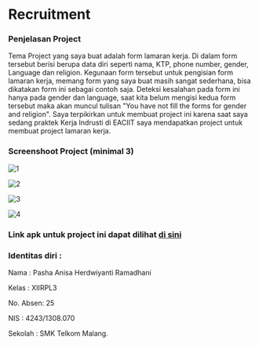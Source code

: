 # Recruitment

### Penjelasan Project

Tema Project yang saya buat adalah form lamaran kerja. Di dalam form tersebut berisi berupa data diri seperti nama, KTP, phone number, gender, Language dan religion. Kegunaan form tersebut untuk pengisian form lamaran kerja, memang form yang saya buat masih sangat sederhana, bisa dikatakan form ini sebagai contoh saja. Deteksi kesalahan pada form ini hanya pada gender dan language, saat kita belum mengisi kedua form tersebut maka akan muncul tulisan "You have not fill the forms for gender and religion". Saya terpikirkan untuk membuat project ini karena saat saya sedang praktek Kerja Indrusti di EACIIT saya mendapatkan project untuk membuat project lamaran kerja.

### Screenshoot Project (minimal 3)

![1](https://cloud.githubusercontent.com/assets/15698959/18375702/da44ab68-7682-11e6-9d58-7eadad176633.PNG)

![2](https://cloud.githubusercontent.com/assets/15698959/18375703/dca71b66-7682-11e6-8565-0da145d26513.PNG)

![3](https://cloud.githubusercontent.com/assets/15698959/18375704/de8a691a-7682-11e6-9f47-4fe23dadf3e3.PNG)

![4](https://cloud.githubusercontent.com/assets/15698959/18375706/e19ee270-7682-11e6-81f9-d6f4819485d2.PNG)


### Link apk untuk project ini dapat dilihat [di sini](https://drive.google.com/a/student.smktelkom-mlg.sch.id/file/d/0B08nqWpu18lBUDBMNFBXTTlpUDA/view)

### Identitas diri :

Nama : Pasha Anisa Herdwiyanti Ramadhani

Kelas : XIIRPL3

No. Absen: 25

NIS : 4243/1308.070

Sekolah : SMK Telkom Malang.
